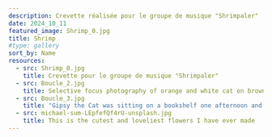 ```yaml
---
description: Crevette réalisée pour le groupe de musique "Shrimpaler" 
date: 2024_10_11
featured_image: Shrimp_0.jpg
title: Shrimp
#type: gallery
sort_by: Name
resources:
  - src: Shrimp_0.jpg
    title: Crevette pour le groupe de musique "Shrimpaler" 
  - src: Boucle_2.jpg
    title: Selective focus photography of orange and white cat on brown table by Amber Kipp
  - src: Boucle_3.jpg
    title: "Gipsy the Cat was sitting on a bookshelf one afternoon and just stared right at me, kinda saying: “Will you take a picture already?”"
  - src: michael-sum-LEpfefQf4rU-unsplash.jpg
    title: This is the cutest and loveliest flowers I have ever made 
---
```

